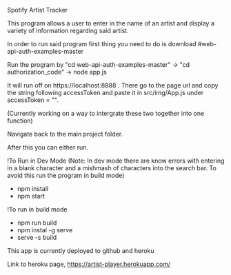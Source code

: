 Spotify Artist Tracker

This program allows a user to enter in the name of an artist and display a variety of information regarding said artist.

In order to run said program first thing you need to do is download #web-api-auth-examples-master

Run the program by "cd web-api-auth-examples-master" -> "cd authorization_code" -> node app.js

It will run off on https://localhost:8888 . There go to the page url and copy the string following accessToken and paste it in src/img/App.js under accessToken = "".

(Currently working on a way to intergrate these two together into one function)

Navigate back to the main project folder.

After this you can either run. 

!To Run in Dev Mode (Note: In dev mode there are know errors with entering in a blank character and a mishmash of characters into the search bar. To avoid this run the program in build mode)
  - npm install
  - npm start

!To run in build mode
  - npm run build
  - npm instal -g serve
  - serve -s build


  This app is currently deployed to github and heroku

  Link to heroku page, https://artist-player.herokuapp.com/


